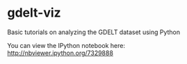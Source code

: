 gdelt-viz
=========

Basic tutorials on analyzing the GDELT dataset using Python

You can view the IPython notebook here: http://nbviewer.ipython.org/7329888
